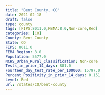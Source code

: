 ```yaml
---
title: "Bent County, CO"
date: 2021-02-18
draft: false
type: county
tags: [FIPS:8011.0,FEMA:8.0,Non-core,Red]
categories: [CO]
County: Bent County
State: CO
FIPS: 8011.0
FEMA_Region: 8.0
Population: 5577.0
NCHS_Urban_Rural_Classification: Non-core
Tests_in_prior_14_days: 881.0
Fourteen_day_test_rate_per_100000: 15797.0
Percent_Positivity_in_prior_14_days: 0.151
Level: Red
url: /states/CO/bent-county
---
```



